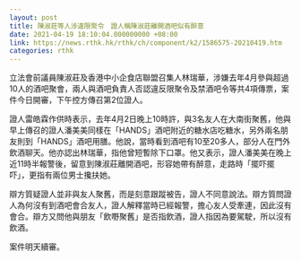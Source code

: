 ```yaml
---
layout: post
title: 陳淑莊等人涉違限聚令　證人稱陳淑莊離開酒吧似有醉意
date: 2021-04-19 18:10:04.000000000 +08:00
link: https://news.rthk.hk/rthk/ch/component/k2/1586575-20210419.htm
categories: rthk
---
```


立法會前議員陳淑莊及香港中小企食店聯盟召集人林瑞華，涉嫌去年4月參與超過10人的酒吧聚會，兩人與酒吧負責人否認違反限聚令及禁酒吧令等共4項傳票，案件今日開審，下午控方傳召第2位證人。

證人雷皓霖作供時表示，去年4月2日晚上10時許，與3名友人在大南街聚舊，他與早上傳召的證人潘美美同樣在「HANDS」酒吧附近的糖水店吃糖水，另外兩名朋友則到「HANDS」酒吧用膳。他說，當時看到酒吧有10至20多人，部分人在門外飲酒聊天。他亦認出林瑞華，指他曾短暫除下口罩。他又表示，證人潘美美在晚上近11時半報警後，留意到陳淑莊離開酒吧，形容她帶有醉意，走路時「擺吓擺吓」，更指有兩位男士攙扶她。

辯方質疑證人並非與友人聚舊，而是刻意跟蹤被告，證人不同意說法。辯方質問證人為何沒有到酒吧會合友人，證人解釋當時已經報警，擔心友人受牽連，因此沒有會合。辯方又問他與朋友「飲嘢聚舊」是否指飲酒，證人指因為要駕駛，所以沒有飲酒。

案件明天續審。
